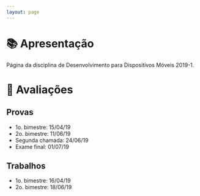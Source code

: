 ```yaml
---
layout: page
---
```


# 📚 Apresentação

Página da disciplina de Desenvolvimento para Dispositivos Móveis 2019-1.

# 📕 Avaliações 

## Provas

- 1o. bimestre: 15/04/19 
- 2o. bimestre: 11/06/19
- Segunda chamada: 24/06/19
- Exame final: 01/07/19

## Trabalhos

- 1o. bimestre: 16/04/19
- 2o. bimestre: 18/06/19

